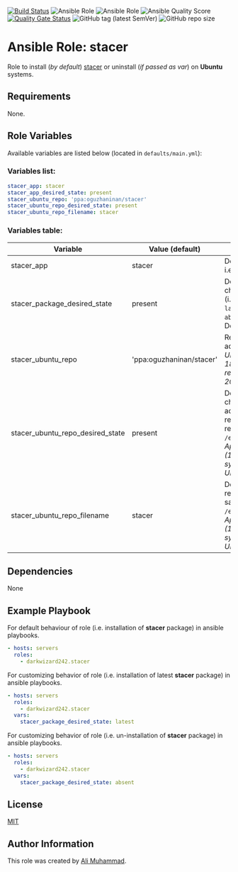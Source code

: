 [![Build Status](https://travis-ci.com/darkwizard242/ansible-role-stacer.svg?branch=master)](https://travis-ci.com/darkwizard242/ansible-role-stacer) ![Ansible Role](https://img.shields.io/ansible/role/47641?color=dark%20green%20) ![Ansible Role](https://img.shields.io/ansible/role/d/47641?label=role%20downloads) ![Ansible Quality Score](https://img.shields.io/ansible/quality/47641?label=ansible%20quality%20score) [![Quality Gate Status](https://sonarcloud.io/api/project_badges/measure?project=ansible-role-stacer&metric=alert_status)](https://sonarcloud.io/dashboard?id=ansible-role-stacer) ![GitHub tag (latest SemVer)](https://img.shields.io/github/tag/darkwizard242/ansible-role-stacer?label=release) ![GitHub repo size](https://img.shields.io/github/repo-size/darkwizard242/ansible-role-stacer?color=orange&style=flat-square)

# Ansible Role: stacer

Role to install (_by default_) [stacer](https://oguzhaninan.github.io/Stacer-Web/#features) or uninstall (_if passed as var_) on **Ubuntu** systems.

## Requirements

None.

## Role Variables

Available variables are listed below (located in `defaults/main.yml`):

### Variables list:

```yaml
stacer_app: stacer
stacer_app_desired_state: present
stacer_ubuntu_repo: 'ppa:oguzhaninan/stacer'
stacer_ubuntu_repo_desired_state: present
stacer_ubuntu_repo_filename: stacer
```

### Variables table:

Variable                         | Value (default)          | Description
-------------------------------- | ------------------------ | -----------------------------------------------------------------------------------------------------------------------------------------------------------------------------------------------------------------------------------------------
stacer_app                       | stacer                   | Defines the app to install i.e. **stacer**
stacer_package_desired_state     | present                  | Defined to dynamically chose whether to install (i.e. either `present` or `latest`) or uninstall (i.e. `absent`) the package. Default is set to `present`.
stacer_ubuntu_repo               | 'ppa:oguzhaninan/stacer' | Refers to the ppa repo to add. _Applies only to Ubuntu (16.04 and 18.04) systems, not required for Ubuntu 20.04 systems._
stacer_ubuntu_repo_desired_state | present                  | Defined to dynamically chose whether to add/keep (i.e. `present`) or remove (i.e. `absent`) the repository file list from `/etc/apt/sources.list.d`. _Applies only to Ubuntu (16.04 and 18.04) systems, not required for Ubuntu 20.04 systems._
stacer_ubuntu_repo_filename      | stacer                   | Defined to set the repository file name for saving in `/etc/apt/sources.list.d`. _Applies only to Ubuntu (16.04 and 18.04) systems, not required for Ubuntu 20.04 systems._

## Dependencies

None

## Example Playbook

For default behaviour of role (i.e. installation of **stacer** package) in ansible playbooks.

```yaml
- hosts: servers
  roles:
    - darkwizard242.stacer
```

For customizing behavior of role (i.e. installation of latest **stacer** package) in ansible playbooks.

```yaml
- hosts: servers
  roles:
    - darkwizard242.stacer
  vars:
    stacer_package_desired_state: latest
```

For customizing behavior of role (i.e. un-installation of **stacer** package) in ansible playbooks.

```yaml
- hosts: servers
  roles:
    - darkwizard242.stacer
  vars:
    stacer_package_desired_state: absent
```

## License

[MIT](https://github.com/darkwizard242/ansible-role-stacer/blob/master/LICENSE)

## Author Information

This role was created by [Ali Muhammad](https://www.linkedin.com/in/ali-muhammad-759791130/).
